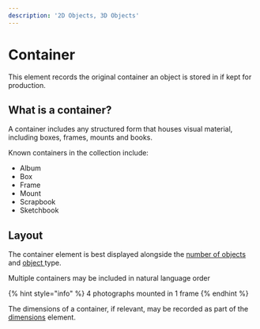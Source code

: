 ```yaml
---
description: '2D Objects, 3D Objects'
---
```


# Container

This element records the original container an object is stored in if kept for production.

## What is a container?

A container includes any structured form that houses visual material, including boxes, frames, mounts and books.

Known containers in the collection include:

* Album
* Box
* Frame
* Mount
* Scrapbook
* Sketchbook

## Layout

The container element is best displayed alongside the [number of objects](number-of-objects.md) and [object ](object-type/)type.

Multiple containers may be included in natural language order

{% hint style="info" %}
4 photographs mounted in 1 frame
{% endhint %}

The dimensions of a container, if relevant, may be recorded as part of the [dimensions](dimensions.md) element.

